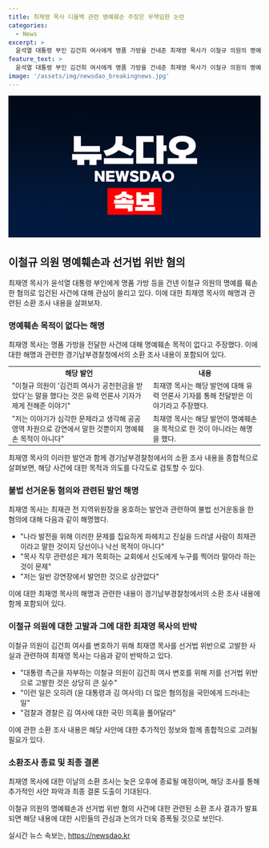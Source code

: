 ```yaml
---
title: 최재영 목사 디올백 관련 명예훼손 주장은 무책임한 논란
categories:
  - News
excerpt: >
  윤석열 대통령 부인 김건희 여사에게 명품 가방을 건네준 최재영 목사가 이철규 의원의 명예를 훼손한 혐의로 입건되었다. 그는 목적은 명예훼손이 아니라며, 선거법 위반 혐의에 대해서는 일반 강연장에서의 발언이라고 주장했다. 또한, 최재관 전 지역위원장에 대한 불법 선거운동 혐의도 제기되었다. 최 목사는 자신에 대한 조사에 적극 협조하겠다고 밝히고, 이철규 의원의 행동을 큰 실수로 평가하며 김건희 여사에 대한 의혹을 풀어달라고 요구했다.
feature_text: >
  윤석열 대통령 부인 김건희 여사에게 명품 가방을 건네준 최재영 목사가 이철규 의원의 명예를 훼손한 혐의로 입건되었다. 그는 목적은 명예훼손이 아니라며, 선거법 위반 혐의에 대해서는 일반 강연장에서의 발언이라고 주장했다. 또한, 최재관 전 지역위원장에 대한 불법 선거운동 혐의도 제기되었다. 최 목사는 자신에 대한 조사에 적극 협조하겠다고 밝히고, 이철규 의원의 행동을 큰 실수로 평가하며 김건희 여사에 대한 의혹을 풀어달라고 요구했다.
image: '/assets/img/newsdao_breakingnews.jpg'
---
```


<p><img src="/assets/img/newsdao_breakingnews.jpg" alt="koreaapp 속보" /></p>

<h2 data-ke-size="size26">이철규 의원 명예훼손과 선거법 위반 혐의</h2>

<p data-ke-size="size16">최재영 목사가 윤석열 대통령 부인에게 명품 가방 등을 건넨 이철규 의원의 명예를 훼손한 혐의로 입건된 사건에 대해 관심이 쏠리고 있다. 이에 대한 최재영 목사의 해명과 관련된 소환 조사 내용을 살펴보자.</p>

<h3>명예훼손 목적이 없다는 해명</h3>

<p data-ke-size="size16">최재영 목사는 명품 가방을 전달한 사건에 대해 명예훼손 목적이 없다고 주장했다. 이에 대한 해명과 관련한 경기남부경찰청에서의 소환 조사 내용이 포함되어 있다.</p>

<table>
    <tr>
        <td style="text-align: center; height: 17px;"><b>해당 발언</b></td>
        <td style="text-align: center; height: 17px;"><b>내용</b></td>
    </tr>
    <tr>
        <td style="text-align: left; height: 17px;">"이철규 의원이 '김건희 여사가 공천헌금을 받았다'는 말을 했다는 것은 유력 언론사 기자가 제게 전해준 이야기"</td>
        <td style="text-align: left; height: 17px;">최재영 목사는 해당 발언에 대해 유력 언론사 기자를 통해 전달받은 이야기라고 주장했다.</td>
    </tr>
    <tr>
        <td style="text-align: left; height: 17px;">"저는 이야기가 심각한 문제라고 생각해 공공영역 차원으로 강연에서 말한 것뿐이지 명예훼손 목적이 아니다"</td>
        <td style="text-align: left; height: 17px;">최재영 목사는 해당 발언이 명예훼손을 목적으로 한 것이 아니라는 해명을 했다.</td>
    </tr>
</table>

<p data-ke-size="size16">최재영 목사의 이러한 발언과 함께 경기남부경찰청에서의 소환 조사 내용을 종합적으로 살펴보면, 해당 사건에 대한 목적과 의도를 다각도로 검토할 수 있다.</p>

<h3>불법 선거운동 혐의와 관련된 발언 해명</h3>

<p data-ke-size="size16">최재영 목사는 최재관 전 지역위원장을 옹호하는 발언과 관련하여 불법 선거운동을 한 혐의에 대해 다음과 같이 해명했다.</p>

<ul>
    <li> "나라 발전을 위해 이러한 문제를 집요하게 파헤치고 진실을 드러낼 사람이 최재관이라고 말한 것이지 당선이나 낙선 목적이 아니다"</li>
    <li> "목사 직무 관련성은 제가 목회하는 교회에서 신도에게 누구를 찍어라 말아라 하는 것이 문제" </li>
    <li> "저는 일반 강연장에서 발언한 것으로 상관없다" </li>
</ul>

<p data-ke-size="size16">이에 대한 최재영 목사의 해명과 관련한 내용이 경기남부경찰청에서의 소환 조사 내용에 함께 포함되어 있다.</p>

<h3>이철규 의원에 대한 고발과 그에 대한 최재영 목사의 반박</h3>

<p data-ke-size="size16">이철규 의원이 김건희 여사를 변호하기 위해 최재영 목사를 선거법 위반으로 고발한 사실과 관련하여 최재영 목사는 다음과 같이 반박하고 있다.</p>

<ul>
    <li> "대통령 측근을 자부하는 이철규 의원이 김건희 여사 변호를 위해 저를 선거법 위반으로 고발한 것은 상당히 큰 실수" </li>
    <li> "이런 일은 오히려 (윤 대통령과 김 여사의) 더 많은 혐의점을 국민에게 드러내는 일" </li>
    <li> "검찰과 경찰은 김 여사에 대한 국민 의혹을 풀어달라" </li>
</ul>

<p data-ke-size="size16">이에 관한 소환 조사 내용은 해당 사안에 대한 추가적인 정보와 함께 종합적으로 고려될 필요가 있다.</p>

<h3>소환조사 종료 및 최종 결론</h3>

<p data-ke-size="size16">최재영 목사에 대한 이날의 소환 조사는 늦은 오후에 종료될 예정이며, 해당 조사를 통해 추가적인 사안 파악과 최종 결론 도출이 기대된다. </p>

<p data-ke-size="size16">이철규 의원의 명예훼손과 선거법 위반 혐의 사건에 대한 관련된 소환 조사 결과가 발표되면 해당 내용에 대한 시민들의 관심과 논의가 더욱 증폭될 것으로 보인다.</p>
실시간 뉴스 속보는, <a href="https://newsdao.kr" rel="dofollow">https://newsdao.kr</a>


